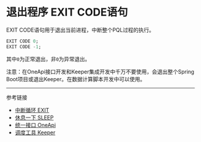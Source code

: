 # 退出程序 EXIT CODE语句
EXIT CODE语句用于退出当前进程，中断整个PQL过程的执行。
```sql
EXIT CODE 0;
EXIT CODE -1;
```
其中`0`为正常退出，非`0`为异常退出。

注意：在OneApi接口开发和Keeper集成开发中千万不要使用，会退出整个Spring Boot项目或退出Keeper。在数据计算脚本开发中可以使用。


---
参考链接
* [中断循环 EXIT](/pql/exit.md)
* [休息一下 SLEEP](/pql/sleep.md)
* [统一接口 OneApi](/oneapi/overview.md)
* [调度工具 Keeper](/keeper/overview.md)